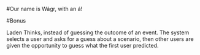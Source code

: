 #Our name is Wágr, with an á!





#Bonus

Laden Thinks, instead of guessing the outcome of an event. The system selects a user and asks for a guess about a scenario, then other users are given the opportunity to guess what the first user predicted.
